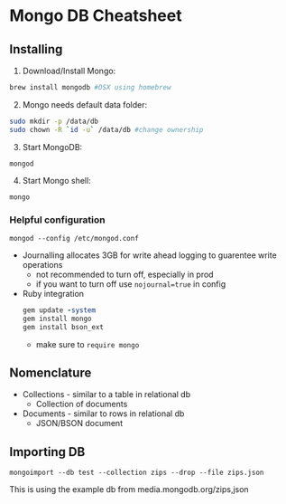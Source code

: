 # Mongo DB Cheatsheet

## Installing

1. Download/Install Mongo:
  ```bash
  brew install mongodb #OSX using homebrew
  ```
2. Mongo needs default data folder:
  ```bash
  sudo mkdir -p /data/db
  sudo chown -R `id -u` /data/db #change ownership
  ```
3. Start MongoDB:
  ```
  mongod
  ```
4. Start Mongo shell:
  ```
  mongo
  ```

### Helpful configuration
```
mongod --config /etc/mongod.conf
```
* Journalling allocates 3GB for write ahead logging to guarentee write operations
  - not recommended to turn off, especially in prod
  - if you want to turn off use `nojournal=true` in config
* Ruby integration
  ```ruby
  gem update -system
  gem install mongo
  gem install bson_ext
  ```
  - make sure to `require mongo`

## Nomenclature
* Collections - similar to a table in relational db
  - Collection of documents
* Documents - similar to rows in relational db
  - JSON/BSON document

## Importing DB
```
mongoimport --db test --collection zips --drop --file zips.json
```
This is using the example db from media.mongodb.org/zips,json
